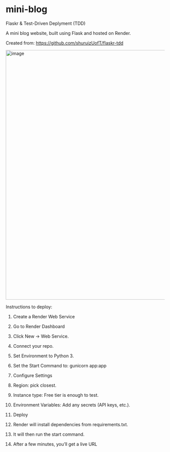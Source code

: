 # mini-blog

Flaskr & Test-Driven Deplyment (TDD)

A mini blog website, built using Flask and hosted on Render.

Created from: https://github.com/shuruizUofT/flaskr-tdd

<img width="1050" height="789" alt="image" src="https://github.com/user-attachments/assets/128b5c3b-1a12-4a01-8d0d-ac1ac37805ce" />

Instructions to deploy:

1. Create a Render Web Service
2. Go to Render Dashboard
3. Click New → Web Service.
4. Connect your repo.
5. Set Environment to Python 3.
6. Set the Start Command to: gunicorn app:app

7. Configure Settings
8. Region: pick closest.
9. Instance type: Free tier is enough to test.
10. Environment Variables: Add any secrets (API keys, etc.).

11. Deploy
12. Render will install dependencies from requirements.txt.
13. It will then run the start command.
14. After a few minutes, you’ll get a live URL
